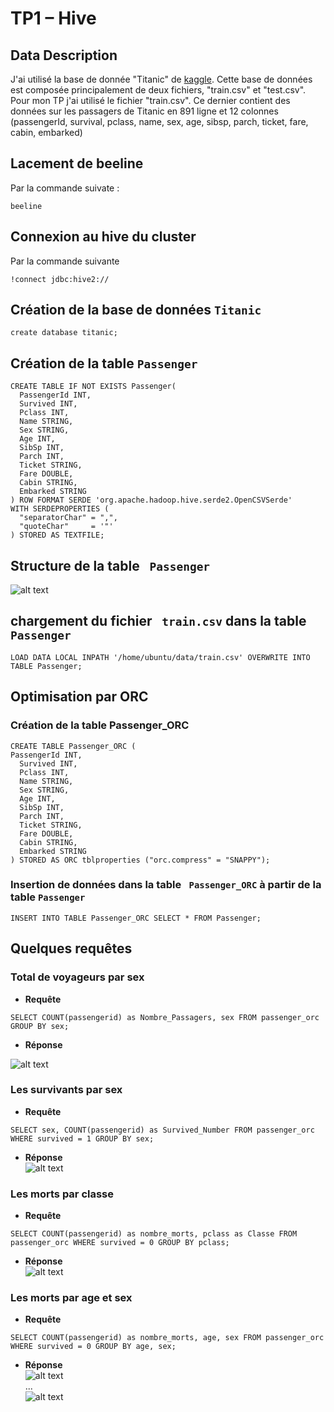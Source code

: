 # TP1 – Hive


## Data Description

J'ai utilisé la base de donnée "Titanic" de  [kaggle](https://www.kaggle.com/c/titanic/data). Cette base de données est composée principalement de deux fichiers, "train.csv" et "test.csv". Pour mon TP j'ai utilisé le fichier "train.csv". Ce dernier contient des données sur les passagers de Titanic en 891 ligne et 12 colonnes (passengerId, survival, pclass, name, sex, age, sibsp, parch, ticket, fare, cabin, embarked)

## Lacement de beeline

Par la commande suivate :

```
beeline
```

## Connexion au hive du cluster

Par la commande suivante

```
!connect jdbc:hive2://
```

## Création de la base de données ``` Titanic ```

```
create database titanic;
```

## Création de la table ``` Passenger ```

```
CREATE TABLE IF NOT EXISTS Passenger(  
  PassengerId INT,  
  Survived INT,  
  Pclass INT,
  Name STRING,  
  Sex STRING,  
  Age INT,  
  SibSp INT,  
  Parch INT,
  Ticket STRING,  
  Fare DOUBLE,  
  Cabin STRING,  
  Embarked STRING  
) ROW FORMAT SERDE 'org.apache.hadoop.hive.serde2.OpenCSVSerde'  
WITH SERDEPROPERTIES (  
  "separatorChar" = ",",  
  "quoteChar"     = '"'  
) STORED AS TEXTFILE;  
```
## Structure de la table ``` Passenger```

![alt text](https://github.com/anghour/Hive/blob/master/TP1/img/Passenger_struct.png)

## chargement du fichier ``` train.csv``` dans la table ``` Passenger ```

```
LOAD DATA LOCAL INPATH '/home/ubuntu/data/train.csv' OVERWRITE INTO TABLE Passenger;
```

## Optimisation par ORC
### Création de la table Passenger_ORC
```
CREATE TABLE Passenger_ORC (  
PassengerId INT,  
  Survived INT,  
  Pclass INT,
  Name STRING,  
  Sex STRING,  
  Age INT,  
  SibSp INT,  
  Parch INT,
  Ticket STRING,  
  Fare DOUBLE,  
  Cabin STRING,  
  Embarked STRING  
) STORED AS ORC tblproperties ("orc.compress" = "SNAPPY");
```
### Insertion de données dans la table ``` Passenger_ORC``` à partir de la table ``` Passenger ```

```
INSERT INTO TABLE Passenger_ORC SELECT * FROM Passenger;
```

## Quelques requêtes
### Total de voyageurs par sex
* **Requête**

```
SELECT COUNT(passengerid) as Nombre_Passagers, sex FROM passenger_orc GROUP BY sex;
```
* **Réponse**  

![alt text](https://github.com/anghour/Hive/blob/master/TP1/img/req_1.png)

### Les survivants par sex

* **Requête**

```
SELECT sex, COUNT(passengerid) as Survived_Number FROM passenger_orc WHERE survived = 1 GROUP BY sex;
```
* **Réponse**  
![alt text](https://github.com/anghour/Hive/blob/master/TP1/img/req_2.png)

### Les morts par classe
* **Requête**
```
SELECT COUNT(passengerid) as nombre_morts, pclass as Classe FROM passenger_orc WHERE survived = 0 GROUP BY pclass;
```
* **Réponse**  
![alt text](https://github.com/anghour/Hive/blob/master/TP1/img/req_3.png)
### Les morts par age et sex
* **Requête**
```
SELECT COUNT(passengerid) as nombre_morts, age, sex FROM passenger_orc WHERE survived = 0 GROUP BY age, sex;
```
* **Réponse**  
![alt text](https://github.com/anghour/Hive/blob/master/TP1/img/req_4.png)  
...  
![alt text](https://github.com/anghour/Hive/blob/master/TP1/img/req_4.1.png)

